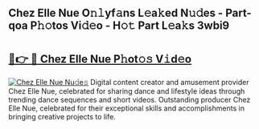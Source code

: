 ## Chez Elle Nue O𝚗𝚕yf𝚊ns L𝚎a𝚔ed N𝚞𝚍es - Part-qoa P𝚑𝚘tos Vi𝚍𝚎o - H𝚘𝚝 Part L𝚎a𝚔s 3wbi9

# <h2><a href="http://kf1fqq.oniu.top/?m=Chez+Elle+Nue">🔗👉 🔴 Chez Elle Nue P𝚑ot𝚘𝚜 V𝚒d𝚎o</a></h2>

[![Chez Elle Nue Nu𝚍e𝚜](https://i.imgur.com/0qMVB7G.gif)](http://kf1fqq.oniu.top/?m=Chez+Elle+Nue)
Digital content creator and amusement provider Chez Elle Nue, celebrated for sharing dance and lifestyle ideas through trending dance sequences and short videos. Outstanding producer Chez Elle Nue, celebrated for their exceptional skills and accomplishments in bringing creative projects to life.  

